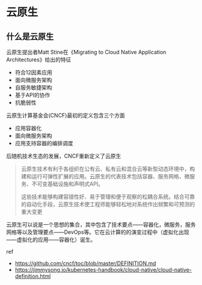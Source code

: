 # 云原生

## 什么是云原生

云原生提出者Matt Stine在《Migrating to Cloud Native Application Architectures》给出的特征

- 符合12因素应用
- 面向微服务架构
- 自服务敏捷架构
- 基于API的协作
- 抗脆弱性



云原生计算基金会(CNCF)最初的定义包含三个方面

- 应用容器化
- 面向微服务架构
- 应用支持容器的编排调度

后随机技术生态的发展，CNCF重新定义了云原生

> 云原生技术有利于各组织在公有云、私有云和混合云等新型动态环境中，构建和运行可弹性扩展的应用。云原生的代表技术包括容器、服务网格、微服务、不可变基础设施和声明式API。
>
> 这些技术能够构建容错性好、易于管理和便于观察的松耦合系统。结合可靠的自动化手段，云原生技术使工程师能够轻松地对系统作出频繁和可预测的重大变更



云原生可以说是一个思想的集合，其中包含了技术要点——容器化，微服务，服务网格等以及管理要点——DevOps等。它在云计算的的演变过程中（虚拟化出现——虚拟化的应用——容器化）诞生。



ref

- https://github.com/cncf/toc/blob/master/DEFINITION.md
- https://jimmysong.io/kubernetes-handbook/cloud-native/cloud-native-definition.html